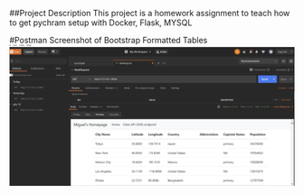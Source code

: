 ##Project Description
This project is a homework assignment to teach how to get pychram setup with Docker, Flask, MYSQL


#Postman Screenshot of Bootstrap Formatted Tables
![postman_request_output](screenshots/bootstrap.png)